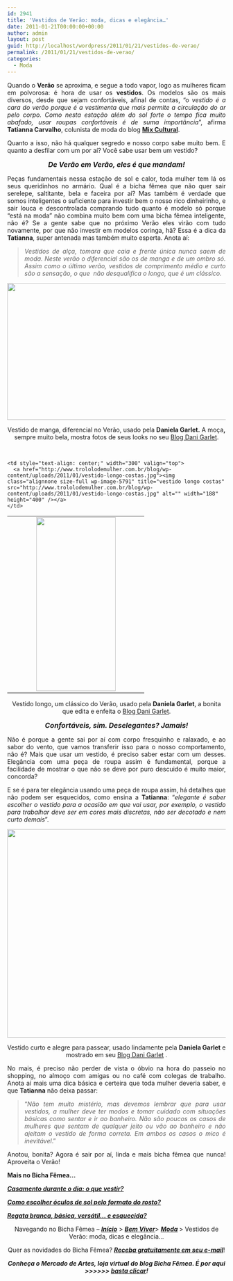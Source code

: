```yaml
---
id: 2941
title: 'Vestidos de Verão: moda, dicas e elegância…'
date: 2011-01-21T00:00:00+00:00
author: admin
layout: post
guid: http://localhost/wordpress/2011/01/21/vestidos-de-verao/
permalink: /2011/01/21/vestidos-de-verao/
categories:
  - Moda
---
```

<p style="text-align: justify;">
  Quando o <strong>Verão</strong> se aproxima, e segue a todo vapor, logo as mulheres ficam em polvorosa: é hora de usar os <strong>vestidos</strong>. Os modelos são os mais diversos, desde que sejam confortáveis, afinal de contas, “o<em> vestido é a cara do verão porque é a vestimenta que mais permite a circulação do ar pelo corpo. Como nesta estação além do sol forte o tempo fica muito abafado, usar roupas confortáveis é de suma importância</em>”, afirma <strong>Tatianna Carvalho</strong>, colunista de moda do blog <strong><a href="http://mixdeinformacao.blogspot.com/" target="_blank">Mix Cultural</a></strong>.
</p>

<p style="text-align: justify;">
  Quanto a isso, não há qualquer segredo e nosso corpo sabe muito bem. E quanto a desfilar com um por aí? Você sabe usar bem um vestido?
</p>

<!--more-->

<p style="text-align: center;">
  <strong><em><span style="font-size: medium;">De Verão em Verão, eles é que mandam!</span></em></strong>
</p>

<p style="text-align: justify;">
  Peças fundamentais nessa estação de sol e calor, toda mulher tem lá os seus queridinhos no armário. Qual é a bicha fêmea que não quer sair serelepe, saltitante, bela e faceira por aí? Mas também é verdade que somos inteligentes o suficiente para investir bem o nosso rico dinheirinho, e sair louca e descontrolada comprando tudo quanto é modelo só porque “está na moda” não combina muito bem com uma bicha fêmea inteligente, não é? Se a gente sabe que no próximo Verão eles virão com tudo novamente, por que não investir em modelos coringa, hã? Essa é a dica da <strong>Tatianna</strong>, super antenada mas também muito esperta. Anota aí:
</p>

<blockquote style="text-align: justify;">
  <p>
    <em>Vestidos de alça, tomara que caia e frente única nunca saem de moda. Neste verão o diferencial são os de manga e de um ombro só. Assim como o último verão, vestidos de comprimento médio e curto são a sensação, o que  não desqualifica o longo, que é um clássico.</em>
  </p>
</blockquote>

<p style="text-align: center;">
  <a href="http://www.trololodemulher.com.br/blog/wp-content/uploads/2011/01/vestido-de-manga-1.jpg"><img class="alignnone size-full wp-image-5789" title="vestido de manga 1" src="http://www.trololodemulher.com.br/blog/wp-content/uploads/2011/01/vestido-de-manga-1.jpg" alt="" width="560" height="315" /></a>
</p>

<p style="text-align: center;">
  Vestido de manga, diferencial no Verão, usado pela <strong>Daniela Garlet.</strong> A moça<strong>,</strong> sempre muito bela, mostra fotos de seus looks no seu <a href="http://www.danigarlet.com/" target="_blank">Blog Dani Garlet</a>.
</p>

 

<table border="0" cellspacing="0" cellpadding="0" width="600">
  <tr>
    <td style="text-align: center;" width="300" valign="top">
      <a href="http://www.trololodemulher.com.br/blog/wp-content/uploads/2011/01/vestido-longo.jpg"><img class="alignnone size-full wp-image-5790" title="vestido longo" src="http://www.trololodemulher.com.br/blog/wp-content/uploads/2011/01/vestido-longo.jpg" alt="" width="183" height="400" /></a>
    </td>
    
    <td style="text-align: center;" width="300" valign="top">
      <a href="http://www.trololodemulher.com.br/blog/wp-content/uploads/2011/01/vestido-longo-costas.jpg"><img class="alignnone size-full wp-image-5791" title="vestido longo costas" src="http://www.trololodemulher.com.br/blog/wp-content/uploads/2011/01/vestido-longo-costas.jpg" alt="" width="188" height="400" /></a>
    </td>
  </tr>
</table>

<p style="text-align: center;">
  Vestido longo, um clássico do Verão, usado pela <strong>Daniela Garlet</strong>, a bonita que edita e enfeita o <a href="http://www.danigarlet.com/" target="_blank">Blog Dani Garlet</a>.
</p>

<p style="text-align: center;">
  <strong><em><span style="font-size: medium;">Confortáveis, sim. Deselegantes? Jamais!</span></em></strong>
</p>

<p style="text-align: justify;">
  Não é porque a gente sai por aí com corpo fresquinho e ralaxado, e ao sabor do vento, que vamos transferir isso para o nosso comportamento, não é? Mais que usar um vestido, é preciso saber estar com um desses. Elegância com uma peça de roupa assim é fundamental, porque a facilidade de mostrar o que não se deve por puro descuido é muito maior, concorda?
</p>

<p style="text-align: justify;">
  E se é para ter elegância usando uma peça de roupa assim, há detalhes que não podem ser esquecidos, como ensina a <strong>Tatianna</strong>: “<em>elegante é saber escolher o vestido para a ocasião em que vai usar, por exemplo, o vestido para trabalhar deve ser em cores mais discretas, não ser decotado e nem curto demais</em>”.
</p>

<p style="text-align: center;">
  <a href="http://www.trololodemulher.com.br/blog/wp-content/uploads/2011/01/vestido-curto.jpg"><img class="alignnone size-full wp-image-5786" title="vestido curto" src="http://www.trololodemulher.com.br/blog/wp-content/uploads/2011/01/vestido-curto.jpg" alt="" width="640" height="480" /></a>
</p>

<p style="text-align: center;">
  Vestido curto e alegre para passear, usado lindamente pela <strong>Daniela Garlet</strong> e mostrado em seu <a href="http://www.danigarlet.com/" target="_blank">Blog Dani Garlet</a> .
</p>

<p style="text-align: justify;">
  No mais, é preciso não perder de vista o óbvio na hora do passeio no shopping, no almoço com amigas ou no café com colegas de trabalho. Anota aí mais uma dica básica e certeira que toda mulher deveria saber, e que <strong>Tatianna</strong> não deixa passar:
</p>

<blockquote style="text-align: justify;">
  <p>
    “<em>Não tem muito mistério, mas devemos lembrar que para usar vestidos, a mulher deve ter modos e tomar cuidado com situações básicas como sentar e ir ao banheiro. Não são poucos os casos de mulheres que sentam de qualquer jeito ou vão ao banheiro e não ajeitam o vestido de forma correta. Em ambos os casos o mico é inevitável</em>.”
  </p>
</blockquote>

<p style="text-align: justify;">
  Anotou, bonita? Agora é sair por aí, linda e mais bicha fêmea que nunca! Aproveita o Verão!
</p>

**Mais no Bicha Fêmea…**

**_[Casamento durante o dia: o que vestir?](http://www.trololodemulher.com.br/2010/07/23/casamento-dia-roupa/)_**

**_[Como escolher óculos de sol pelo formato do rosto?](http://www.trololodemulher.com.br/2009/10/25/como-escolher-oculos-de-sol/)_**

**_[Regata branca, básica, versátil… e esquecida?](http://www.trololodemulher.com.br/2009/02/27/regata-branca-basica/)_**

<p style="text-align: center;">
  Navegando no Bicha Fêmea – <strong><em><a href="http://www.trololodemulher.com.br/">Início</a></em></strong> > <a href="http://www.trololodemulher.com.br/bem-viver/"><strong><em>Bem Viver</em></strong></a>> <strong><em><a href="http://www.trololodemulher.com.br/category/do-corpo/moda/">Moda</a> </em></strong>> Vestidos de Verão: moda, dicas e elegância…
</p>

<p style="text-align: center;">
  Quer as novidades do Bicha Fêmea? <strong><em><a href="http://feedburner.google.com/fb/a/mailverify?uri=blogbichafemea&loc=pt_BR">Receba gratuitamente em seu e-mail</a></em></strong>!
</p>

<p style="text-align: center;">
  <strong><em>Conheça o Mercado de Artes, loja virtual do blog Bicha Fêmea. É por aqui >>>>>> </em><a href="http://www.trololodemulher.com.br/loja/"><em>basta clicar</em></a><em>!</em></strong>
</p>